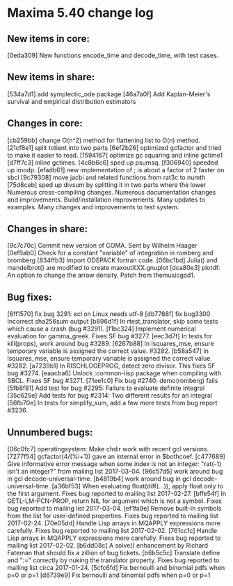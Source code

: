 Maxima 5.40 change log
======================

New items in core:
------------------
[0eda309] New functions encode_time and decode_time, with test cases.

New items in share:
-------------------
[534a7d1] add symplectic_ode package
[46a7a0f] Add Kaplan-Meier's survival and empirical distribution estimators

Changes in core:
----------------
[cb259bb] change O(n^2) method for flattening list to O(n) method.
[21cf8e1] split totient into two parts
[6ef2b26] optimized gcfactor and tried to make it easier to read.
[1594167] optimize gc squaring and inline gctime1
[d7ff7c3] inline gctimes.
[4c8b6c6] sped up psumsq.
[f306940] speeded up imodp.
[efadb61] new implementation of ; is about a factor of 2 faster on sbcl
[9c79308] move jacbi and related functions from rat3c to numth
[75d8ceb] sped up divsum by splitting it in two parts where the lower
          Numerous cross-compiling changes.
          Numerous documentation changes and improvements.
          Build/installation improvements.
          Many updates to examples.
          Many changes and improvements to test system.

Changes in share:
--------------
[9c7c70c] Commit new version of COMA. Sent by Wilhelm Haager
[0ef9ab0] Check for a constant "variable" of integration in romberg and bromberg
[834ffb3] Import ODEPACK fortran code.
[06bc1bd] Julia() and mandelbrot() are modified to create maxoutXXX.gnuplot
[dca80e3] plotdf: An option to change the arrow density. Patch from themusicgod1.

Bug fixes:
----------
[6ff1570] fix bug 3291: ecl on Linux needs utf-8
[db7788f] fix bug3300 Incorrect sha256sum output
[b896d1f] In rtest_translator, skip some tests which cause a crash (bug #3291).
[f1bc324] Implement numerical evaluation for gamma_greek. Fixes SF bug #3277.
[eec3d7f] In tests for kill(props), work around bug #3289.
[6267b88] In lsquares_mse, ensure temporary variable is assigned the correct value. #3282.
[b58a547] In lsquares_mse, ensure temporary variable is assigned the correct value. #3282.
[a7239b1] In RISCHLOGEPROG, detect zero divisor. This fixes SF bug #3274.
[eaacba6] Unlock :common-lisp package when compiling with SBCL. Fixes SF bug #3271.
[71ee1c0] Fix bug #2740: demo(romberg) fails
[5fb8f81] Add test for bug #2295: Failure to evaluate definite integral
[35c625e] Add tests for bug #2314: Two different results for an integral
[56fb70e] In tests for simplify_sum, add a few more tests from bug report #3236.

Unnumbered bugs:
----------------
[06c0fc7] operatingsystem: Make chdir work with recent gcl versions.
[7277f54] gcfactor(4/(%i+1)) gave an internal error in $bothcoef.
[c477689] Give informative error message when some index is not an integer: "rat(-1) isn't an integer?" from mailing list 2017-03-04.
[96c57d5] work around bug in gcl decode-universal-time.
[b4819b4] work around bug in gcl decode-universal-time.
[a36bf53] When evaluating float(diff(...)), apply float only to the first argument. Fixes bug reported to mailing list 2017-02-27.
[bffe54f] In GETL-LM-FCN-PROP, return NIL for argument which is not a symbol. Fixes bug reported to mailing list 2017-03-04.
[ef1fa9e] Remove built-in symbols from the list for user-defined properties. Fixes bug reported to mailing list 2017-02-24.
[70e05dd] Handle Lisp arrays in MQAPPLY expressions more carefully. Fixes bug reported to mailing list 2017-02-02.
[761cc1c] Handle Lisp arrays in MQAPPLY expressions more carefully. Fixes bug reported to mailing list 2017-02-02.
[b6dd08c] A solve() enhancement by Richard Fateman that should fix a zillion of bug tickets.
[b6b5c5c] Translate define and ":=" correctly by nuking the translator property. Fixes bug reported to mailing list circa 2017-01-24.
[5cfc6fd] Fix bernoulli and binomial pdfs when p=0 or p=1
[d6739e9] Fix bernoulli and binomial pdfs when p=0 or p=1
